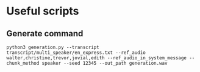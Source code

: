 # Useful scripts

## Generate command

```shell
python3 generation.py --transcript transcript/multi_speaker/en_express.txt --ref_audio walter,christine,trevor,jovial,edith --ref_audio_in_system_message --chunk_method speaker --seed 12345 --out_path generation.wav
```
